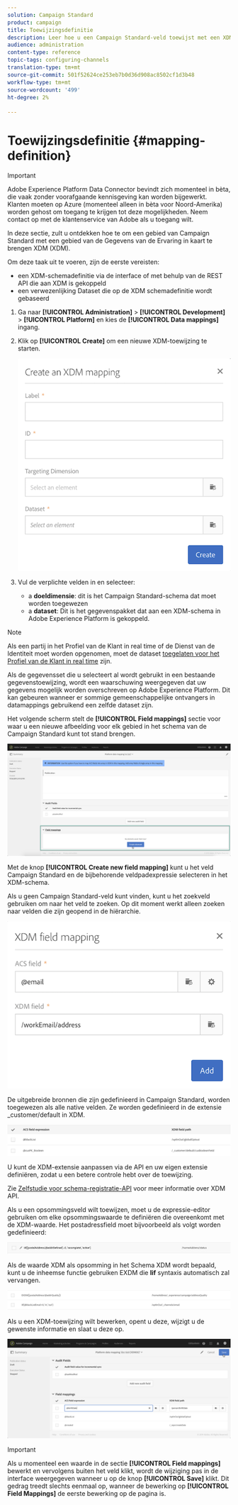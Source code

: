 ```yaml
---
solution: Campaign Standard
product: campaign
title: Toewijzingsdefinitie
description: Leer hoe u een Campaign Standard-veld toewijst met een XDM-veld (Experience Data Model).
audience: administration
content-type: reference
topic-tags: configuring-channels
translation-type: tm+mt
source-git-commit: 501f52624ce253eb7b0d36d908ac8502cf1d3b48
workflow-type: tm+mt
source-wordcount: '499'
ht-degree: 2%

---
```



# Toewijzingsdefinitie {#mapping-definition}

>[!IMPORTANT]
>
>Adobe Experience Platform Data Connector bevindt zich momenteel in bèta, die vaak zonder voorafgaande kennisgeving kan worden bijgewerkt. Klanten moeten op Azure (momenteel alleen in bèta voor Noord-Amerika) worden gehost om toegang te krijgen tot deze mogelijkheden. Neem contact op met de klantenservice van Adobe als u toegang wilt.

In deze sectie, zult u ontdekken hoe te om een gebied van Campaign Standard met een gebied van de Gegevens van de Ervaring in kaart te brengen XDM (XDM).

Om deze taak uit te voeren, zijn de eerste vereisten:

* een XDM-schemadefinitie via de interface of met behulp van de REST API die aan XDM is gekoppeld
* een verwezenlijking Dataset die op de XDM schemadefinitie wordt gebaseerd

1. Ga naar **[!UICONTROL Administration]** > **[!UICONTROL Development]** > **[!UICONTROL Platform]** en kies de **[!UICONTROL Data mappings]** ingang.

1. Klik op **[!UICONTROL Create]** om een nieuwe XDM-toewijzing te starten.

   ![](assets/aep_createmapping.png)

1. Vul de verplichte velden in en selecteer:

   * a **doeldimensie**: dit is het Campaign Standard-schema dat moet worden toegewezen
   * a **dataset**: Dit is het gegevenspakket dat aan een XDM-schema in Adobe Experience Platform is gekoppeld.

>[!NOTE]
>
>Als een partij in het Profiel van de Klant in real time of de Dienst van de Identiteit moet worden opgenomen, moet de dataset [toegelaten voor het Profiel van de Klant in real time](https://docs.adobe.com/content/help/en/experience-platform/rtcdp/intro/get-started.html) zijn.
>
>Als de gegevensset die u selecteert al wordt gebruikt in een bestaande gegevenstoewijzing, wordt een waarschuwing weergegeven dat uw gegevens mogelijk worden overschreven op Adobe Experience Platform. Dit kan gebeuren wanneer er sommige gemeenschappelijke ontvangers in datamappings gebruikend een zelfde dataset zijn.

Het volgende scherm stelt de **[!UICONTROL Field mappings]** sectie voor waar u een nieuwe afbeelding voor elk gebied in het schema van de Campaign Standard kunt tot stand brengen.

![](assets/aep_fieldmappings.png)

Met de knop **[!UICONTROL Create new field mapping]** kunt u het veld Campaign Standard en de bijbehorende veldpadexpressie selecteren in het XDM-schema.

Als u geen Campaign Standard-veld kunt vinden, kunt u het zoekveld gebruiken om naar het veld te zoeken. Op dit moment werkt alleen zoeken naar velden die zijn geopend in de hiërarchie.

![](assets/aep_mapfield.png)

De uitgebreide bronnen die zijn gedefinieerd in Campaign Standard, worden toegewezen als alle native velden. Ze worden gedefinieerd in de extensie _customer/default in XDM.

![](assets/aep_fieldscusmapping.png)

U kunt de XDM-extensie aanpassen via de API en uw eigen extensie definiëren, zodat u een betere controle hebt over de toewijzing.

Zie [Zelfstudie voor schema-registratie-API](https://docs.adobe.com/content/help/nl-NL/experience-platform/xdm/api/getting-started.html) voor meer informatie over XDM API.

Als u een opsommingsveld wilt toewijzen, moet u de expressie-editor gebruiken om elke opsommingswaarde te definiëren die overeenkomt met de XDM-waarde. Het postadressfield moet bijvoorbeeld als volgt worden gedefinieerd:

![](assets/aep_enummapping.png)

Als de waarde XDM als opsomming in het Schema XDM wordt bepaald, kunt u de inheemse functie gebruiken EXDM die **lif** syntaxis automatisch zal vervangen.

![](assets/aep_enummappingexdm.png)

Als u een XDM-toewijzing wilt bewerken, opent u deze, wijzigt u de gewenste informatie en slaat u deze op.

![](assets/aep_editmapping.png)

>[!IMPORTANT]
>
>Als u momenteel een waarde in de sectie **[!UICONTROL Field mappings]** bewerkt en vervolgens buiten het veld klikt, wordt de wijziging pas in de interface weergegeven wanneer u op de knop **[!UICONTROL Save]** klikt. Dit gedrag treedt slechts eenmaal op, wanneer de bewerking op **[!UICONTROL Field Mappings]** de eerste bewerking op de pagina is.
